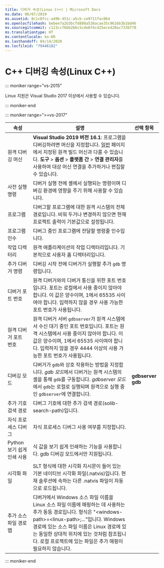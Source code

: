 ```yaml
---
title: 디버거 속성(Linux C++) | Microsoft Docs
ms.date: 06/07/2019
ms.assetid: 0c1c0fcc-a49b-451c-a5cb-ce9711fac064
ms.openlocfilehash: bebee7a2b3bcfd880a538acae35c9616b3b1bd46
ms.sourcegitcommit: c123cc76bb2b6c5cde6f4c425ece420ac733bf70
ms.translationtype: HT
ms.contentlocale: ko-KR
ms.lasthandoff: 04/14/2020
ms.locfileid: "79446182"
---
```

# <a name="c-debugging-properties-linux-c"></a>C++ 디버깅 속성(Linux C++)

::: moniker range="vs-2015"

Linux 지원은 Visual Studio 2017 이상에서 사용할 수 있습니다.

::: moniker-end

::: moniker range=">=vs-2017"

| 속성 | 설명 | 선택 항목 |
|--|--|--|
| 원격 디버깅 머신 | **Visual Studio 2019 버전 16.1**: 프로그램을 디버깅하려면 머신을 지정합니다. [일반](general-linux.md) 페이지에서 지정된 원격 빌드 머신과 다를 수 있습니다. **도구** > **옵션** > **플랫폼 간** > **연결 관리자**를 사용하여 대상 머신 연결을 추가하거나 편집할 수 있습니다. |
| 사전 실행 명령 | 디버거 실행 전에 셸에서 실행되는 명령이며 디버깅 환경에 영향을 주기 위해 사용할 수 있습니다. |
| 프로그램 | 디버그할 프로그램에 대한 원격 시스템의 전체 경로입니다. 비워 두거나 변경하지 않으면 현재 프로젝트 출력이 기본값으로 설정됩니다. |
| 프로그램 인수 | 디버그 중인 프로그램에 전달할 명령줄 인수입니다. |
| 작업 디렉터리 | 원격 애플리케이션의 작업 디렉터리입니다. 기본적으로 사용자 홈 디렉터리입니다. |
| 추가 디버거 명령 | 디버깅 시작 전에 디버거가 실행할 추가 `gdb` 명령입니다. |
| 디버거 포트 번호 | 원격 디버거와의 디버거 통신을 위한 포트 번호입니다. 포트는 로컬에서 사용 중이지 않아야 합니다. 이 값은 양수이며, 1에서 65535 사이여야 합니다. 입력하지 않을 경우 사용 가능한 포트 번호가 사용됩니다. |
| 원격 디버거 포트 번호 | 원격 디버거 서버 `gdbserver`가 원격 시스템에서 수신 대기 중인 포트 번호입니다. 포트는 원격 시스템에서 사용 중이지 않아야 합니다. 이 값은 양수이며, 1에서 65535 사이여야 합니다. 입력하지 않을 경우 4444 이상의 사용 가능한 포트 번호가 사용됩니다. |
| 디버깅 모드 | 디버거가 `gdb`와 상호 작용하는 방법을 지정합니다. *gdb 모드*에서 디버거는 원격 시스템의 셸을 통해 `gdb`를 구동합니다. *gdbserver 모드*에서 `gdb`는 로컬로 실행되며 원격으로 실행 중인 `gdbserver`에 연결합니다. | **gdbserver**<br/>**gdb** |
| 추가 기호 검색 경로 | 디버그 기호에 대한 추가 검색 경로(solib-search-path)입니다. |
| 자식 프로세스 디버그 | 자식 프로세스 디버그 사용 여부를 지정합니다. |
| Python 보기 쉽게 인쇄 사용 | 식 값을 보기 쉽게 인쇄하는 기능을 사용합니다. gdb 디버깅 모드에서만 지원됩니다. |
| 시각화 파일 | SLT 형식에 대한 시각화 지시문이 들어 있는 기본 네이티브 시각화 파일(.natvis)입니다. 현재 솔루션에 속하는 다른 .natvis 파일이 자동으로 로드됩니다. |
| 추가 소스 파일 경로 맵 | 디버거에서 Windows 소스 파일 이름을 Linux 소스 파일 이름에 매핑하는 데 사용하는 추가 동등 경로입니다. 형식은 "\<windows-path>=\<linux-path>;..."입니다. Windows 경로에 있는 소스 파일 이름은 Linux 경로에 있는 동일한 상대적 위치에 있는 것처럼 참조됩니다. 로컬 프로젝트에 있는 파일은 추가 매핑이 필요하지 않습니다. |

::: moniker-end
